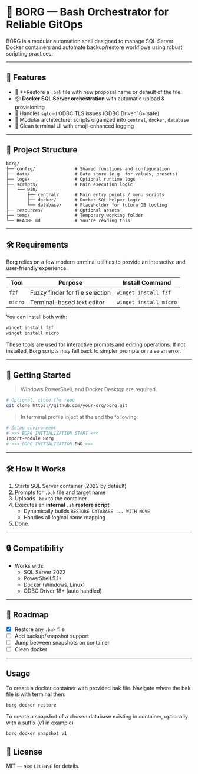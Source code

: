
# 🧠 BORG — Bash Orchestrator for Reliable GitOps

BORG is a modular automation shell designed to manage SQL Server Docker containers and automate backup/restore workflows using robust scripting practices.

---

## 🚀 Features

- 🔄 **Restore a `.bak` file with new proposal name or default of the file.
- 📦 **Docker SQL Server orchestration** with automatic upload & provisioning
- 🔐 Handles `sqlcmd` ODBC TLS issues (ODBC Driver 18+ safe)
- 🧩 Modular architecture: scripts organized into `central`, `docker`, `database`
- 💬 Clean terminal UI with emoji-enhanced logging

---

## 📁 Project Structure

```
borg/
├── config/               # Shared functions and configuration
├── data/                 # Data store (e.g. for values, presets)
├── logs/                 # Optional runtime logs
├── scripts/              # Main execution logic
│   └── win/
│       ├── central/      # Main entry points / menu scripts
│       ├── docker/       # Docker SQL helper logic
│       └── database/     # Placeholder for future DB tooling
├── resources/            # Optional assets
├── temp/                 # Temporary working folder
└── README.md             # You're reading this
```

---

## 🛠️ Requirements

Borg relies on a few modern terminal utilities to provide an interactive and user-friendly experience.

| Tool   | Purpose                          | Install Command                |
|--------|----------------------------------|--------------------------------|
| `fzf`  | Fuzzy finder for file selection  | `winget install fzf`           |
| `micro`| Terminal-based text editor       | `winget install micro`         |

You can install both with:

```powershell
winget install fzf
winget install micro
```

These tools are used for interactive prompts and editing operations. If not installed, Borg scripts may fall back to simpler prompts or raise an error.

---

## 🧪 Getting Started

> Windows PowerShell, and Docker Desktop are required.

```bash
# Optional, clone the repo
git clone https://github.com/your-org/borg.git
```
> In terminal profile inject at the end the following:
```bash
# Setup environment
# >>> BORG INITIALIZATION START <<<
Import-Module Borg
# <<< BORG INITIALIZATION END >>>
```
---

## 🛠️ How It Works

1. Starts SQL Server container (2022 by default)
2. Prompts for `.bak` file and target name
3. Uploads `.bak` to the container
4. Executes an **internal `.sh` restore script**
   - Dynamically builds `RESTORE DATABASE ... WITH MOVE`
   - Handles all logical name mapping
5. Done.

---

## 🔒 Compatibility

- Works with:
  - SQL Server 2022
  - PowerShell 5.1+
  - Docker (Windows, Linux)
  - ODBC Driver 18+ (auto handled)

---

## 🧭 Roadmap

- [x] Restore any `.bak` file
- [ ] Add backup/snapshot support
- [ ] Jump between snapshots on container
- [ ] Clean docker
---

## Usage
To create a docker container with provided bak file. Navigate where the bak file is with terminal then:
```bash
borg docker restore
```
To create a snapshot of a chosen database existing in container, optionally with a suffix (v1 in example)
```bash
borg docker snapshot v1
```

## 📄 License

MIT — see `LICENSE` for details.
